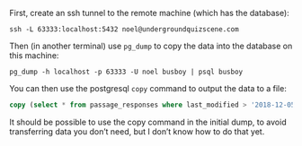 First, create an ssh tunnel to the remote machine (which has the database):

```fish
ssh -L 63333:localhost:5432 noel@undergroundquizscene.com
```

Then (in another terminal) use `pg_dump` to copy the data into the database on this machine:

```
pg_dump -h localhost -p 63333 -U noel busboy | psql busboy
```

You can then use the postgresql `copy` command to output the data to a file:

```sql
copy (select * from passage_responses where last_modified > '2018-12-05') to '/Users/Noel/output.csv' with csv delimiter ',' header;
```

It should be possible to use the copy command in the initial dump, to avoid transferring data you don’t need, but I don’t know how to do that yet.
